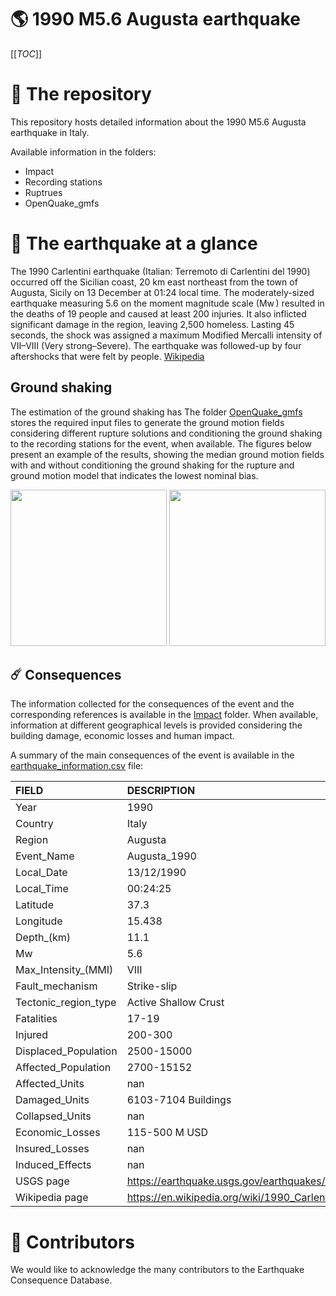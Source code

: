 # 🌎 1990 M5.6 Augusta earthquake
[[_TOC_]]

# 📂 The repository  

This repository hosts detailed information about the 1990 M5.6 Augusta earthquake in Italy.

Available information in the folders:

- Impact
- Recording stations
- Ruptrues
- OpenQuake_gmfs 


# 🚀 The earthquake at a glance 

The 1990 Carlentini earthquake (Italian: Terremoto di Carlentini del 1990) occurred off the Sicilian coast, 20 km east northeast from the town of Augusta, Sicily on 13 December at 01:24 local time. The moderately-sized earthquake measuring 5.6 on the moment magnitude scale (Mw ) resulted in the deaths of 19 people and caused at least 200 injuries. It also inflicted significant damage in the region, leaving 2,500 homeless.
Lasting 45 seconds, the shock was assigned a maximum Modified Mercalli intensity of VII–VIII (Very strong–Severe). The earthquake was followed-up by four aftershocks that were felt by people.
[Wikipedia](https://en.wikipedia.org/wiki/1990_Carlentini_earthquake)



## Ground shaking

The estimation of the ground shaking has The folder [OpenQuake_gmfs](./OpenQuake_gmfs/) stores the required input files to generate the ground motion fields considering different rupture solutions and conditioning the ground shaking to the recording stations for the event, when available. The figures below present an example of the results, showing the median ground motion fields with and without conditioning the ground shaking for the rupture and ground motion model that indicates the lowest nominal bias.

<img src="./OpenQuake_gmfs/median_gmf_stations_none.png" height="250">
<img src="./OpenQuake_gmfs/median_gmf_stations_all.png" height="250">

## ☄️ Consequences

The information collected for the consequences of the event and the corresponding references is available in the [Impact](./Impact) folder. When available, information at different geographical levels is provided considering the building damage, economic losses and human impact.

A summary of the main consequences of the event is available in the [earthquake_information.csv](./earthquake_information.csv) file:

| FIELD                | DESCRIPTION                                                            |
|:---------------------|:-----------------------------------------------------------------------|
| Year                 | 1990                                                                   |
| Country              | Italy                                                                  |
| Region               | Augusta                                                                |
| Event_Name           | Augusta_1990                                                           |
| Local_Date           | 13/12/1990                                                             |
| Local_Time           | 00:24:25                                                               |
| Latitude             | 37.3                                                                   |
| Longitude            | 15.438                                                                 |
| Depth_(km)           | 11.1                                                                   |
| Mw                   | 5.6                                                                    |
| Max_Intensity_(MMI)  | VIII                                                                   |
| Fault_mechanism      | Strike-slip                                                            |
| Tectonic_region_type | Active Shallow Crust                                                   |
| Fatalities           | 17-19                                                                  |
| Injured              | 200-300                                                                |
| Displaced_Population | 2500-15000                                                             |
| Affected_Population  | 2700-15152                                                             |
| Affected_Units       | nan                                                                    |
| Damaged_Units        | 6103-7104 Buildings                                                    |
| Collapsed_Units      | nan                                                                    |
| Economic_Losses      | 115-500 M USD                                                          |
| Insured_Losses       | nan                                                                    |
| Induced_Effects      | nan                                                                    |
| USGS page            | https://earthquake.usgs.gov/earthquakes/eventpage/usp0004j1w/executive |
| Wikipedia page       | https://en.wikipedia.org/wiki/1990_Carlentini_earthquake               |


# 🌟 Contributors 

We would like to acknowledge the many contributors to the Earthquake Consequence Database.
